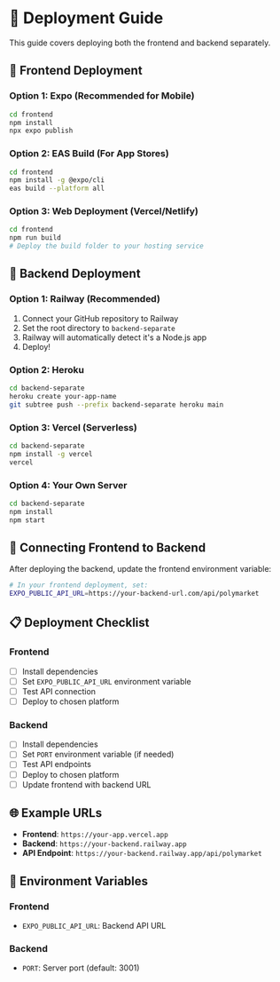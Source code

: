 # 🚀 Deployment Guide

This guide covers deploying both the frontend and backend separately.

## 📱 Frontend Deployment

### Option 1: Expo (Recommended for Mobile)

```bash
cd frontend
npm install
npx expo publish
```

### Option 2: EAS Build (For App Stores)

```bash
cd frontend
npm install -g @expo/cli
eas build --platform all
```

### Option 3: Web Deployment (Vercel/Netlify)

```bash
cd frontend
npm run build
# Deploy the build folder to your hosting service
```

## 🔧 Backend Deployment

### Option 1: Railway (Recommended)

1. Connect your GitHub repository to Railway
2. Set the root directory to `backend-separate`
3. Railway will automatically detect it's a Node.js app
4. Deploy!

### Option 2: Heroku

```bash
cd backend-separate
heroku create your-app-name
git subtree push --prefix backend-separate heroku main
```

### Option 3: Vercel (Serverless)

```bash
cd backend-separate
npm install -g vercel
vercel
```

### Option 4: Your Own Server

```bash
cd backend-separate
npm install
npm start
```

## 🔗 Connecting Frontend to Backend

After deploying the backend, update the frontend environment variable:

```bash
# In your frontend deployment, set:
EXPO_PUBLIC_API_URL=https://your-backend-url.com/api/polymarket
```

## 📋 Deployment Checklist

### Frontend
- [ ] Install dependencies
- [ ] Set `EXPO_PUBLIC_API_URL` environment variable
- [ ] Test API connection
- [ ] Deploy to chosen platform

### Backend
- [ ] Install dependencies
- [ ] Set `PORT` environment variable (if needed)
- [ ] Test API endpoints
- [ ] Deploy to chosen platform
- [ ] Update frontend with backend URL

## 🌐 Example URLs

- **Frontend**: `https://your-app.vercel.app`
- **Backend**: `https://your-backend.railway.app`
- **API Endpoint**: `https://your-backend.railway.app/api/polymarket`

## 🔧 Environment Variables

### Frontend
- `EXPO_PUBLIC_API_URL`: Backend API URL

### Backend
- `PORT`: Server port (default: 3001)
